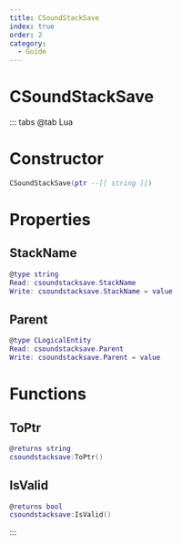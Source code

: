 ```yaml
---
title: CSoundStackSave
index: true
order: 2
category:
  - Guide
---
```


# CSoundStackSave

::: tabs
@tab Lua
# Constructor
```lua
CSoundStackSave(ptr --[[ string ]])
```
# Properties
## StackName 
```lua
@type string
Read: csoundstacksave.StackName
Write: csoundstacksave.StackName = value
```
## Parent 
```lua
@type CLogicalEntity
Read: csoundstacksave.Parent
Write: csoundstacksave.Parent = value
```
# Functions
## ToPtr
```lua
@returns string
csoundstacksave:ToPtr()
```
## IsValid
```lua
@returns bool
csoundstacksave:IsValid()
```

:::